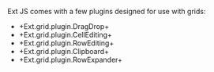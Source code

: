 Ext JS comes with a few plugins designed for use with grids:

* +Ext.grid.plugin.DragDrop+
* +Ext.grid.plugin.CellEditing+
* +Ext.grid.plugin.RowEditing+
* +Ext.grid.plugin.Clipboard+
* +Ext.grid.plugin.RowExpander+